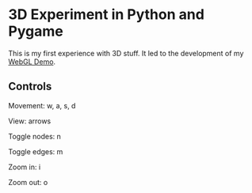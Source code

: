 # 3D Experiment in Python and Pygame

This is my first experience with 3D stuff. It led to the development of my [WebGL Demo](https://github.com/AndreiZiureaev/webgl-demo).

## Controls

Movement: w, a, s, d

View: arrows

Toggle nodes: n

Toggle edges: m

Zoom in: i

Zoom out: o
